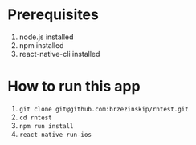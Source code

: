# Prerequisites
1. node.js installed
3. npm installed
2. react-native-cli installed

# How to run this app
1. `git clone git@github.com:brzezinskip/rntest.git`
2. `cd rntest`
3. `npm run install`
4. `react-native run-ios`
